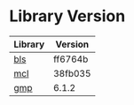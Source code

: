 # Library Version

Library | Version
------- | -------
[bls](https://github.com/herumi/bls) | ff6764b
[mcl](https://github.com/herumi/mcl) | 38fb035
[gmp](https://gmplib.org) | 6.1.2
